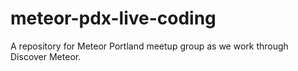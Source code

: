 meteor-pdx-live-coding
======================

A repository for Meteor Portland meetup group as we work through Discover Meteor.
